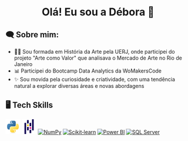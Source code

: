 <h1 align="center">Olá! Eu sou a Débora 👋</h1>

<h2 align="left">🗨 Sobre mim:</h2>

 - 👨‍🎓 Sou formada em História da Arte pela UERJ, onde participei do projeto "Arte como Valor" que analisava o Mercado de Arte no Rio de Janeiro
 - 📊 Participei do Bootcamp Data Analytics da WoMakersCode 
 - ✨ Sou movida pela curiosidade e criatividade, com uma tendência natural a explorar diversas áreas e novas abordagens

## 🖥 Tech Skills

<a href="https://www.python.org" target="_blank"><img src="https://raw.githubusercontent.com/devicons/devicon/master/icons/python/python-original.svg" width="40" alt="Python"/></a>
<a href="https://pandas.pydata.org/" target="_blank"><img src="https://raw.githubusercontent.com/devicons/devicon/2ae2a900d2f041da66e950e4d48052658d850630/icons/pandas/pandas-original.svg" width="40" alt="Pandas"/></a>
<a href="https://numpy.org/" target="_blank"><img src="https://cdn.jsdelivr.net/gh/devicons/devicon/icons/numpy/numpy-original.svg" width="40" alt="NumPy"/></a>
<a href="https://scikit-learn.org/" target="_blank"><img src="https://upload.wikimedia.org/wikipedia/commons/0/05/Scikit_learn_logo_small.svg" width="40" alt="Scikit‑learn"/></a>
<a href="https://powerbi.microsoft.com/" target="_blank"><img src="https://upload.wikimedia.org/wikipedia/commons/thumb/c/cf/New_Power_BI_Logo.svg/630px-New_Power_BI_Logo.svg.png" width="40" alt="Power BI"/></a>
<a href="https://www.microsoft.com/en-us/sql-server" target="_blank"><img src="https://www.svgrepo.com/show/303229/microsoft-sql-server-logo.svg" width="40" alt="SQL Server"/></a>


